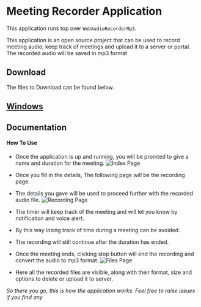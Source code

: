 # Meeting Recorder Application

This application runs top over `WebAudioRecorderMp3`.

This application is an open source project that can be used to record meeting audio, keep track
of meetings and upload it to a server or portal. The recorded audio will be saved in mp3 format

## Download

The files to Download can be found below.

## [Windows]('https://github.com/Mr-G-D/meeting-recorder/releases/download/V1.1/meeting-recorder.exe)

## Documentation

#### How To Use

- Once the application is up and running, you will be promted to give a name and duration for the meeting.
  ![Index Page](https://media.discordapp.net/attachments/861662752174506035/929364016793522206/Screenshot_2022-01-08_184031.jpg?width=863&height=604)

- Once you fill in the details, The following page will be the recording page.
- The details you gave will be used to proceed further with the recorded audio file.
  ![Recording Page](https://media.discordapp.net/attachments/861662752174506035/929367635089563718/Screenshot_2022-01-08_185311.jpg?width=895&height=604)

- The timer will keep track of the meeting and will let you know by notification and
  voice alert.
- By this way losing track of time during a meeting can be avoided.
- The recording will still continue after the duration has ended.
- Once the meeting ends, clicking stop button will end the recording and
  convert the audio to mp3 format.
  ![Files Page](https://media.discordapp.net/attachments/861662752174506035/929365032804945990/Screenshot_2022-01-08_185423.jpg?width=908&height=604)
- Here all the recorded files are visible, along with their format, size and options to delete
  or upload it to server.

_So there you go, this is how the application works._
_Feel free to raise issues if you find any_
